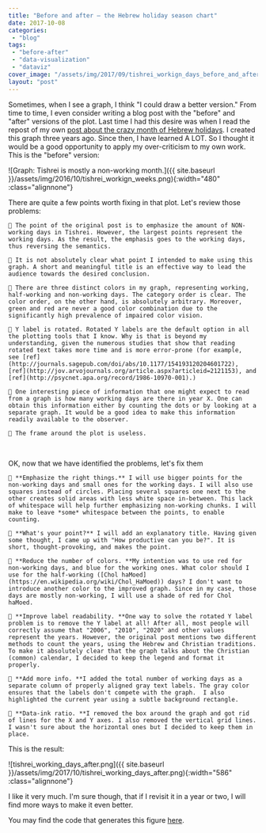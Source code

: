 ```yaml
---
title: "Before and after — the Hebrew holiday season chart"
date: 2017-10-08
categories: 
 - "blog"
tags: 
 - "before-after"
 - "data-visualization"
 - "dataviz"
cover_image: "/assets/img/2017/09/tishrei_workign_days_before_and_after2.png"
layout: "post"
---
```


Sometimes, when I see a graph, I think "I could draw a better version." From time to time, I even consider writing a blog post with the "before" and "after" versions of the plot. Last time I had this desire was when I read the repost of my own [post about the crazy month of Hebrew holidays](http://gorelik.net/2017/09/27/16-days-work-month-the-joys-of-the-hebrew-calendar-2/). I created this graph three years ago. Since then, I have learned A LOT. So I thought it would be a good opportunity to apply my over-criticism to my own work. This is the "before" version:

![Graph: Tishrei is mostly a non-working month.]({{ site.baseurl }}/assets/img/2016/10/tishrei_workign_weeks.png){:width="480" :class="alignnone"}

There are quite a few points worth fixing in that plot. Let's review those problems:


     The point of the original post is to emphasize the amount of NON-working days in Tishrei. However, the largest points represent the working days. As the result, the emphasis goes to the working days, thus reversing the semantics.

     It is not absolutely clear what point I intended to make using this graph. A short and meaningful title is an effective way to lead the audience towards the desired conclusion.

     There are three distinct colors in my graph, representing working, half-working and non-working days. The category order is clear. The color order, on the other hand, is absolutely arbitrary. Moreover, green and red are never a good color combination due to the significantly high prevalence of impaired color vision.

     Y label is rotated. Rotated Y labels are the default option in all the plotting tools that I know. Why is that is beyond my understanding, given the numerous studies that show that reading rotated text takes more time and is more error-prone (for example, see [ref](http://journals.sagepub.com/doi/abs/10.1177/154193120204601722), [ref](http://jov.arvojournals.org/article.aspx?articleid=2121153), and [ref](http://psycnet.apa.org/record/1986-10970-001).)

     One interesting piece of information that one might expect to read from a graph is how many working days are there in year X. One can obtain this information either by counting the dots or by looking at a separate graph. It would be a good idea to make this information readily available to the observer.

     The frame around the plot is useless.

 

OK, now that we have identified the problems, let's fix them


     **Emphasize the right things.** I will use bigger points for the non-working days and small ones for the working days. I will also use squares instead of circles. Placing several squares one next to the other creates solid areas with less white space in-between. This lack of whitespace will help further emphasizing non-working chunks. I will make to leave *some* whitespace between the points, to enable counting.

     **What's your point?** I will add an explanatory title. Having given some thought, I came up with "How productive can you be?". It is short, thought-provoking, and makes the point.

     **Reduce the number of colors. **My intention was to use red for non-working days, and blue for the working ones. What color should I use for the half-working ([Chol haMoed](https://en.wikipedia.org/wiki/Chol_HaMoed)) days? I don't want to introduce another color to the improved graph. Since in my case, those days are mostly non-working, I will use a shade of red for Chol haMoed.

     **Improve label readability. **One way to solve the rotated Y label problem is to remove the Y label at all! After all, most people will correctly assume that "2006", "2010", "2020" and other values represent the years. However, the original post mentions two different methods to count the years, using the Hebrew and Christian traditions. To make it absolutely clear that the graph talks about the Christian (common) calendar, I decided to keep the legend and format it properly.

     **Add more info. **I added the total number of working days as a separate column of properly aligned gray text labels. The gray color ensures that the labels don't compete with the graph.  I also highlighted the current year using a subtle background rectangle.

     **Data-ink ratio. **I removed the box around the graph and got rid of lines for the X and Y axes. I also removed the vertical grid lines. I wasn't sure about the horizontal ones but I decided to keep them in place.

This is the result:

![tishrei_working_days_after.png]({{ site.baseurl }}/assets/img/2017/10/tishrei_working_days_after.png){:width="586" :class="alignnone"}

I like it very much. I'm sure though, that if I revisit it in a year or two, I will find more ways to make it even better.

You may find the code that generates this figure [here](https://gist.github.com/bgbg/1c91ff0eed54518157f5e74afab06603).

 
